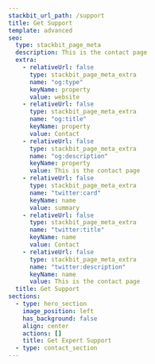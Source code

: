 ```yaml
---
stackbit_url_path: /support
title: Get Support
template: advanced
seo:
  type: stackbit_page_meta
  description: This is the contact page
  extra:
    - relativeUrl: false
      type: stackbit_page_meta_extra
      name: "og:type"
      keyName: property
      value: website
    - relativeUrl: false
      type: stackbit_page_meta_extra
      name: "og:title"
      keyName: property
      value: Contact
    - relativeUrl: false
      type: stackbit_page_meta_extra
      name: "og:description"
      keyName: property
      value: This is the contact page
    - relativeUrl: false
      type: stackbit_page_meta_extra
      name: "twitter:card"
      keyName: name
      value: summary
    - relativeUrl: false
      type: stackbit_page_meta_extra
      name: "twitter:title"
      keyName: name
      value: Contact
    - relativeUrl: false
      type: stackbit_page_meta_extra
      name: "twitter:description"
      keyName: name
      value: This is the contact page
  title: Get Support
sections:
  - type: hero_section
    image_position: left
    has_background: false
    align: center
    actions: []
    title: Get Expert Support
  - type: contact_section
---
```

